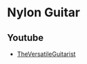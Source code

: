# Nylon Guitar

## Youtube

- [TheVersatileGuitarist](https://www.youtube.com/@TheVersatileGuitarist)